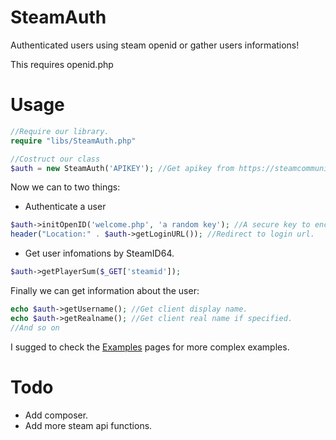 # SteamAuth
Authenticated users using steam openid or gather users informations! 

This requires openid.php

# Usage

``` PHP
//Require our library.
require "libs/SteamAuth.php"

//Costruct our class
$auth = new SteamAuth('APIKEY'); //Get apikey from https://steamcommunity.com/dev/apikey
```

Now we can to two things:
 * Authenticate a user
 ``` PHP
 $auth->initOpenID('welcome.php', 'a random key'); //A secure key to encrypt our cookie data.
 header("Location:" . $auth->getLoginURL()); //Redirect to login url.
 ``` 
 * Get user infomations by SteamID64.
 ``` PHP
 $auth->getPlayerSum($_GET['steamid']);
 ```
 
 Finally we can get information about the user:
 ``` PHP
 echo $auth->getUsername(); //Get client display name.
 echo $auth->getRealname(); //Get client real name if specified.
 //And so on
 ```
 
 I sugged to check the [Examples](https://github.com/Hexer10/SteamAuth/tree/master/Examples) pages for more complex examples.
 
 # Todo
 * Add composer.
 * Add more steam api functions.
